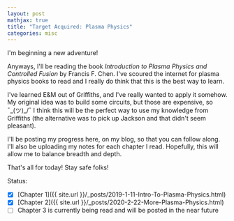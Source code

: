 ```yaml
---
layout: post
mathjax: true
title: "Target Acquired: Plasma Physics"
categories: misc
---
```


I'm beginning a new adventure!


Anyways, I'll be reading the book *Introduction to Plasma Physics and Controlled Fusion* by Francis F. Chen.
I've scoured the internet for plasma physics books to read and I really do think that this is the best way to learn.

I've learned E&M out of Griffiths, and I've really wanted to apply it somehow.
My original idea was to build some circuits, but those are expensive, so ¯\_(ツ)_/¯
I think this will be the perfect way to use my knowledge from Griffiths (the alternative was to pick up Jackson and that didn't seem pleasant).

I'll be posting my progress here, on my blog, so that you can follow along.
I'll also be uploading my notes for each chapter I read.
Hopefully, this will allow me to balance breadth and depth.

That's all for today! Stay safe folks!

Status:
- [X] [Chapter 1]({{ site.url }}/_posts/2019-1-11-Intro-To-Plasma-Physics.html)
- [X] [Chapter 2]({{ site.url }}/_posts/2020-2-22-More-Plasma-Physics.html)
- [ ] Chapter 3 is currently being read and will be posted in the near future
